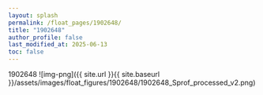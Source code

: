 ```yaml
---
layout: splash
permalink: /float_pages/1902648/
title: "1902648"
author_profile: false
last_modified_at: 2025-06-13
toc: false
---
```

 
1902648
![img-png]({{ site.url }}{{ site.baseurl }}/assets/images/float_figures/1902648/1902648_Sprof_processed_v2.png)